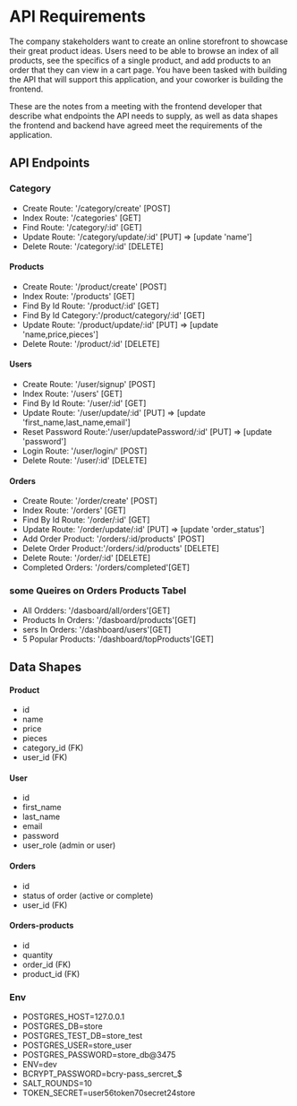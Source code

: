 # API Requirements
The company stakeholders want to create an online storefront to showcase their great product ideas. Users need to be able to browse an index of all products, see the specifics of a single product, and add products to an order that they can view in a cart page. You have been tasked with building the API that will support this application, and your coworker is building the frontend.

These are the notes from a meeting with the frontend developer that describe what endpoints the API needs to supply, as well as data shapes the frontend and backend have agreed meet the requirements of the application. 

## API Endpoints

### Category
   
- Create Route:       '/category/create' [POST]
- Index Route:        '/categories' [GET]
- Find Route:         '/category/:id' [GET]
- Update Route:       '/category/update/:id' [PUT] => [update 'name']
- Delete Route:       '/category/:id' [DELETE]

#### Products
- Create Route:       '/product/create' [POST]
- Index Route:        '/products' [GET]
- Find By Id Route:   '/product/:id' [GET]
- Find By Id Category:'/product/category/:id' [GET]
- Update Route:       '/product/update/:id' [PUT]  => [update 'name,price,pieces']
- Delete Route:       '/product/:id' [DELETE]

#### Users
- Create Route:       '/user/signup' [POST]
- Index Route:        '/users' [GET]
- Find By Id Route:   '/user/:id' [GET]
- Update Route:       '/user/update/:id' [PUT]          => [update 'first_name,last_name,email']
- Reset Password Route:'/user/updatePassword/:id' [PUT] => [update 'password']
- Login Route:        '/user/login/' [POST]
- Delete Route:       '/user/:id' [DELETE]

#### Orders
- Create Route:       '/order/create' [POST]
- Index Route:        '/orders' [GET]
- Find By Id Route:   '/order/:id' [GET]
- Update Route:       '/order/update/:id' [PUT] => [update 'order_status']
- Add Order Product:  '/orders/:id/products' [POST]
- Delete Order Product:'/orders/:id/products' [DELETE]
- Delete Route:       '/order/:id' [DELETE]
- Completed Orders:   '/orders/completed'[GET]

### some Queires on Orders Products Tabel

- All Ordders:         '/dasboard/all/orders'[GET]
- Products In Orders:  '/dasboard/products'[GET]
- sers In Orders:     '/dashboard/users'[GET]
- 5 Popular Products:  '/dashboard/topProducts'[GET]

## Data Shapes
#### Product
-  id
- name
- price
- pieces
- category_id (FK)
- user_id (FK)

#### User
- id
- first_name
- last_name
- email
- password
- user_role (admin or user)

#### Orders
- id
- status of order (active or complete)
- user_id (FK)

#### Orders-products
- id
- quantity
- order_id (FK)
- product_id (FK)


### Env 
- POSTGRES_HOST=127.0.0.1
- POSTGRES_DB=store
- POSTGRES_TEST_DB=store_test
- POSTGRES_USER=store_user
- POSTGRES_PASSWORD=store_db@3475
- ENV=dev
- BCRYPT_PASSWORD=bcry-pass_sercret_$
- SALT_ROUNDS=10
- TOKEN_SECRET=user56token70secret24store
